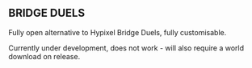 ## BRIDGE DUELS
Fully open alternative to Hypixel Bridge Duels, fully customisable.

Currently under development, does not work - will also require a world download on release.
